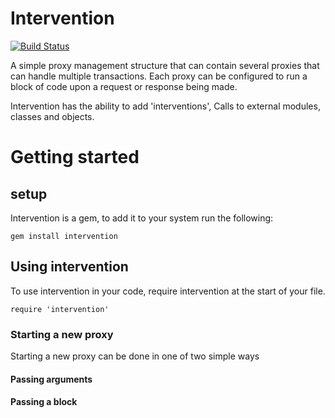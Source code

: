 Intervention
============
[![Build Status](https://travis-ci.org/benSlaughter/intervention.png?branch=master)](https://travis-ci.org/benSlaughter/intervention)

A simple proxy management structure that can contain several proxies that can handle multiple transactions.
Each proxy can be configured to run a block of code upon a request or response being made.

Intervention has the ability to add 'interventions', Calls to external modules, classes and objects.

# Getting started

## setup
Intervention is a gem, to add it to your system run the following:
```
gem install intervention
```
## Using intervention

To use intervention in your code, require intervention at the start of your file.
```
require 'intervention'
```

### Starting a new proxy
Starting a new proxy can be done in one of two simple ways
#### Passing arguments

#### Passing a block

